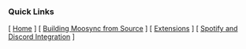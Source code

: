 ### Quick Links

[ [Home](https://github.com/Moosync/Moosync/wiki##welcome-to-the-moosync-wiki) ] [ [Building Moosync from Source](https://github.com/Moosync/Moosync/wiki/Building-from-Source) ] [ [Extensions](https://github.com/Moosync/Moosync/wiki/Extensions) ] [ [Spotify and Discord Integration](https://github.com/Moosync/Moosync/wiki/Spotify-and-Discord-Integration) ]
